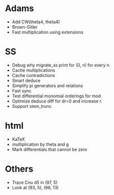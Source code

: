 # Adams
* Add CW(theta4, theta4)
* Brown-Gitler
* Fast multiplication using extensions

# SS
* Debug why migrate_ss print for (0, n) for every n
* Cache multiplications
* Cache contradictions
* Smart deduce
* Simplify pi generators and relations
* Fast sync
* Test differential monomial orderings for mod
* Optimize deduce diff for dr=0 and increase r.
* Support stem_trunc

# html
* KaTeX
* multiplication by theta and g
* Mark differentials that cannot be zero

# Others
* Trace Cnu d5 in (97, 5)
* Look at (93, 5), (96, 13)
